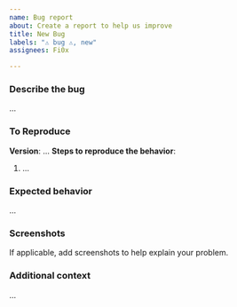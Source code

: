 ```yaml
---
name: Bug report
about: Create a report to help us improve
title: New Bug
labels: "⚠️ bug ⚠️, new"
assignees: Fi0x

---
```


### Describe the bug
...

### To Reproduce
**Version**: ...
**Steps to reproduce the behavior**:
1. ...

### Expected behavior
...

### Screenshots
If applicable, add screenshots to help explain your problem.

### Additional context
...